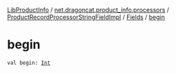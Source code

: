 [LibProductInfo](../../../index.md) / [net.dragoncat.product_info.processors](../../index.md) / [ProductRecordProcessorStringFieldImpl](../index.md) / [Fields](index.md) / [begin](./begin.md)

# begin

`val begin: `[`Int`](https://kotlinlang.org/api/latest/jvm/stdlib/kotlin/-int/index.html)